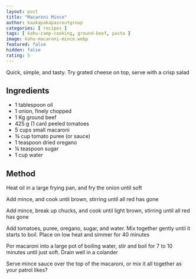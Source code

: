 ```yaml
---
layout: post
title: "Macaroni Mince"
author: kaukapakapascoutgroup
categories: [ recipes ]
tags: [ kahu-camp-cooking, ground-beef, pasta ]
image: kahu-macaroni-mince.webp
featured: false
hidden: false
rating: 5
---
```


Quick, simple, and tasty. Try grated cheese on top, serve with a crisp salad

## Ingredients

* 1 tablespoon oil
* 1 onion, finely chopped
* 1 Kg ground beef
* 425 g (1 can) peeled tomatoes
* 5 cups small macaroni
* ¾ cup tomato puree (or sauce)
* 1 teaspoon dried oregano
* ¼ teaspoon sugar
* 1 cup water

## Method

Heat oil in a large frying pan, and fry the onion until soft

Add mince, and cook until brown, stirring until all red has gone

Add mince, break up chucks, and cook until light brown, stirring until all red has gone

Add tomatoes, puree, oregano, sugar, and water. Mix together gently until it starts to boil. Place on low heat and simmer for 40 minutes

Por macaroni into a large pot of boiling water, stir and boil for 7 to 10 minutes until just soft. Drain well in a colander

Serve mince sauce over the top of the macaroni, or mix it all together as your patrol likes?

